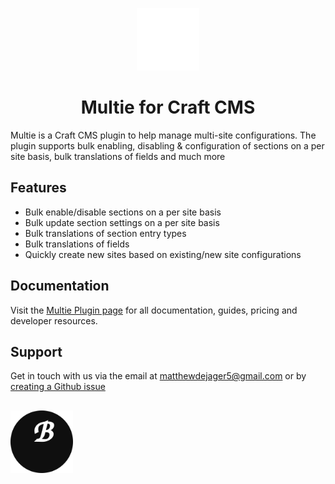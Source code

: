 <p align="center"><img src="src/icon-mask.svg" width="100" height="100" alt="Multie icon"></p>
<h1 align="center">Multie for Craft CMS</h1>

Multie is a Craft CMS plugin to help manage multi-site configurations. The plugin supports bulk enabling, disabling & configuration of sections on a per site basis, bulk translations of fields and much more

## Features
- Bulk enable/disable sections on a per site basis
- Bulk update section settings on a per site basis
- Bulk translations of section entry types
- Bulk translations of fields
- Quickly create new sites based on existing/new site configurations

## Documentation
Visit the [Multie Plugin page](https://plugins.craftcms.com/multie) for all documentation, guides, pricing and developer resources.


## Support
Get in touch with us via the email at matthewdejager5@gmail.com or by [creating a Github issue](https://github.com/MattDeJager/Craft-Multie/issues)

<h2></h2>


<img width="100" src="src/boost.svg">


